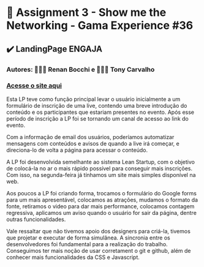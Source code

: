# 📑 Assignment 3 - Show me the Networking - Gama Experience #36

## ✔️ LandingPage ENGAJA

### Autores: 🙋🏻‍♂️ Renan Bocchi e 🙋🏾‍♂️ Tony Carvalho

### [Acesse o site aqui](https://inscricaoengaja.netlify.app/)

Esta LP teve como função principal levar o usuário inicialmente a um formulário de inscrição de uma live, contendo uma breve introdução do conteúdo e os participantes que estariam presentes no evento. Após esse período de inscrição a LP foi se tornando um canal de acesso ao link do evento.

Com a informação de email dos usuários, poderíamos automatizar mensagens com conteúdos e avisos de quando a live irá começar, e direciona-lo de volta a página para acessar o conteúdo.

A LP foi desenvolvida semelhante ao sistema Lean Startup, com o objetivo de colocá-la no ar o mais rápido possível para conseguir mais inscrições. Com isso, na segunda-feira já tínhamos um site mais simples disponível na web.

Aos poucos a LP foi criando forma, trocamos o formulário do Google forms para um mais apresentável, colocamos as atrações, mudamos o formato da fonte, retiramos o video para dar mais performance, colocamos contagem regressiva, aplicamos um aviso quando o usuário for sair da página, dentre outras funcionalidades.

Vale ressaltar que não tivemos apoio dos designers para criá-la, tivemos que projetar e executar de forma simulânea. A sincronia entre os desenvolvedores foi fundamental para a realização do trabalho. Conseguimos ter mais noção de usar corretament o git e github, além de conhecer mais funcionalidades da CSS e Javascript.
